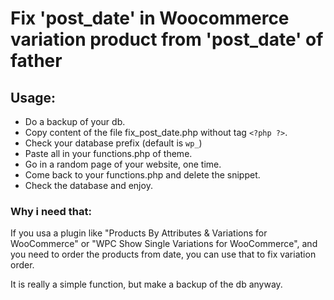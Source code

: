 # Fix 'post_date' in Woocommerce variation product from 'post_date' of father
## Usage:
* Do a backup of your db.
* Copy content of the file fix_post_date.php without tag ``` <?php ?> ```.
* Check your database prefix (default is ``` wp_ ```)
* Paste all in your functions.php of theme.
* Go in a random page of your website, one time.
* Come back to your functions.php and delete the snippet.
* Check the database and enjoy.

### Why i need that:
If you usa a plugin like "Products By Attributes & Variations for WooCommerce" or "WPC Show Single Variations for WooCommerce", and you need to order the products from date, you can use that to fix variation order.

It is really a simple function, but make a backup of the db anyway.
